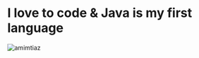 <h1>I love to code <b>& Java is my first language</b></h1>


![amimtiaz](https://github.com/amimtiaz/java-problem-solving-file/assets/134070730/b36402f6-3a33-4e09-a964-74f86c0da767)
